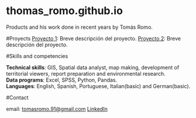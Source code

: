 # thomas_romo.github.io
Products and his work done in recent years by Tomás Romo.

#Proyects
[Proyecto 1](link_al_proyecto_1): Breve descripción del proyecto.
[Proyecto 2](link_al_proyecto_2): Breve descripción del proyecto.

#Skills and competencies
 
**Technical skills**: GIS, Spatial data analyst, map making, development of territorial viewers, report preparation and environmental research.  
**Data programs**: Excel, SPSS, Python, Pandas.  
**Languages**: English, Spanish, Portuguese, Italian(basic) and German(basic).  

#Contact

email: tomasromo.91@gmail.com
[LinkedIn]([https://www.linkedin.com/in/tomas1991/])

